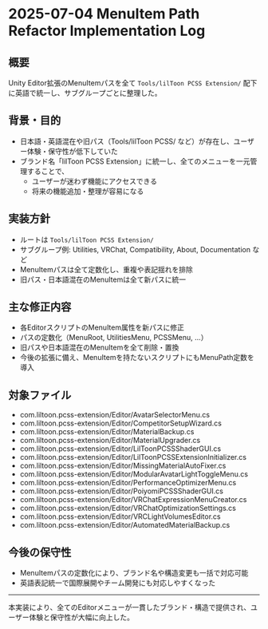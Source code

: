 # 2025-07-04 MenuItem Path Refactor Implementation Log

## 概要
Unity Editor拡張のMenuItemパスを全て `Tools/lilToon PCSS Extension/` 配下に英語で統一し、サブグループごとに整理した。

## 背景・目的
- 日本語・英語混在や旧パス（Tools/lilToon PCSS/ など）が存在し、ユーザー体験・保守性が低下していた
- ブランド名「lilToon PCSS Extension」に統一し、全てのメニューを一元管理することで、
  - ユーザーが迷わず機能にアクセスできる
  - 将来の機能追加・整理が容易になる

## 実装方針
- ルートは `Tools/lilToon PCSS Extension/`
- サブグループ例: Utilities, VRChat, Compatibility, About, Documentation など
- MenuItemパスは全て定数化し、重複や表記揺れを排除
- 旧パス・日本語混在のMenuItemは全て新パスに統一

## 主な修正内容
- 各EditorスクリプトのMenuItem属性を新パスに修正
- パスの定数化（MenuRoot, UtilitiesMenu, PCSSMenu, ...）
- 旧パスや日本語混在のMenuItemを全て削除・置換
- 今後の拡張に備え、MenuItemを持たないスクリプトにもMenuPath定数を導入

## 対象ファイル
- com.liltoon.pcss-extension/Editor/AvatarSelectorMenu.cs
- com.liltoon.pcss-extension/Editor/CompetitorSetupWizard.cs
- com.liltoon.pcss-extension/Editor/MaterialBackup.cs
- com.liltoon.pcss-extension/Editor/MaterialUpgrader.cs
- com.liltoon.pcss-extension/Editor/LilToonPCSSShaderGUI.cs
- com.liltoon.pcss-extension/Editor/LilToonPCSSExtensionInitializer.cs
- com.liltoon.pcss-extension/Editor/MissingMaterialAutoFixer.cs
- com.liltoon.pcss-extension/Editor/ModularAvatarLightToggleMenu.cs
- com.liltoon.pcss-extension/Editor/PerformanceOptimizerMenu.cs
- com.liltoon.pcss-extension/Editor/PoiyomiPCSSShaderGUI.cs
- com.liltoon.pcss-extension/Editor/VRChatExpressionMenuCreator.cs
- com.liltoon.pcss-extension/Editor/VRChatOptimizationSettings.cs
- com.liltoon.pcss-extension/Editor/VRCLightVolumesEditor.cs
- com.liltoon.pcss-extension/Editor/AutomatedMaterialBackup.cs

## 今後の保守性
- MenuItemパスの定数化により、ブランド名や構造変更も一括で対応可能
- 英語表記統一で国際展開やチーム開発にも対応しやすくなった

---

本実装により、全てのEditorメニューが一貫したブランド・構造で提供され、ユーザー体験と保守性が大幅に向上した。 